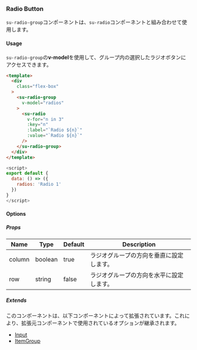 ### Radio Button

`su-radio-group`コンポーネントは、`su-radio`コンポーネントと組み合わせて使用します。

<su-divider class="mb-8" />

#### Usage

`su-radio-group`の**v-model**を使用して、グループ内の選択したラジオボタンにアクセスできます。

```html
<template>
  <div
    class="flex-box"
  >
    <su-radio-group
      v-model="radios"
    >
      <su-radio
        v-for="n in 3"
        :key="n"
        :label="`Radio ${n}`"
        :value="`Radio ${n}`"
      />
    </su-radio-group>
  </div>
</template>
```

```js
<script>
export default {
  data: () => ({
    radios: 'Radio 1'
  })
}
</script>
```

#### Options

<sample class="mb-4" />

##### Props

|Name|Type|Default|Description|
|----|----|-------|-----------|
|column|boolean|true|ラジオグループの方向を垂直に設定します。|
|row|string|false|ラジオグループの方向を水平に設定します。|

##### Extends

このコンポーネントは、以下コンポーネントによって拡張されています。これにより、拡張元コンポーネントで使用されているオプションが継承されます。

- [Input](../components/SuInput)
- [ItemGroup](../components/SuItemGroup)